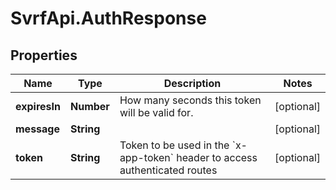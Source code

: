 # SvrfApi.AuthResponse

## Properties
Name | Type | Description | Notes
------------ | ------------- | ------------- | -------------
**expiresIn** | **Number** | How many seconds this token will be valid for. | [optional] 
**message** | **String** |  | [optional] 
**token** | **String** | Token to be used in the &#x60;x-app-token&#x60; header to access authenticated routes | [optional] 


